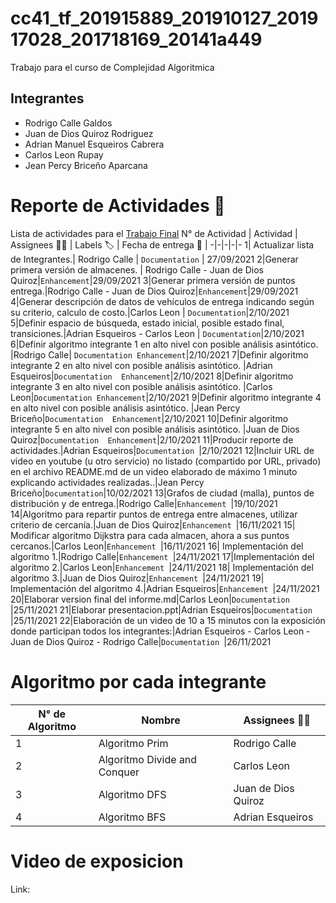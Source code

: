 # cc41_tf_201915889_201910127_201917028_201718169_20141a449
Trabajo para el curso de Complejidad Algoritmica

## Integrantes
* Rodrigo Calle Galdos
* Juan de Dios Quiroz Rodriguez
* Adrian Manuel Esqueiros Cabrera
* Carlos Leon Rupay
* Jean Percy Briceño Aparcana
# Reporte de Actividades 📝
Lista de actividades para el [Trabajo Final](https://github.com/RodriCalle/cc41_tf_201915889_201910127_201917028_201718169_20141a449)
N° de Actividad | Actividad | Assignees 👨‍💻 | Labels 🏷️ | Fecha de entrega 📅 | 
-|-|-|-|-
1| Actualizar lista de Integrantes.| Rodrigo Calle |  `Documentation` | 27/09/2021
2|Generar primera versión de almacenes. | Rodrigo Calle - Juan de Dios Quiroz|`Enhancement`|29/09/2021
3|Generar primera versión de puntos entrega.|Rodrigo Calle - Juan de Dios Quiroz|`Enhancement`|29/09/2021
4|Generar descripción de datos de vehículos de entrega indicando según su criterio, calculo de costo.|Carlos Leon |  `Documentation`|2/10/2021
5|Definir espacio de búsqueda, estado inicial, posible estado final, transiciones.|Adrian Esqueiros - Carlos Leon |  `Documentation`|2/10/2021
6|Definir algoritmo integrante 1 en alto nivel con posible análisis asintótico. |Rodrigo Calle| `Documentation Enhancement`|2/10/2021
7|Definir algoritmo integrante 2 en alto nivel con posible análisis asintótico. |Adrian Esqueiros|`Documentation  Enhancement`|2/10/2021
8|Definir algoritmo integrante 3 en alto nivel con posible análisis asintótico. |Carlos Leon|`Documentation Enhancement`|2/10/2021
9|Definir algoritmo integrante 4 en alto nivel con posible análisis asintótico. |Jean Percy Briceño|`Documentation  Enhancement`|2/10/2021
10|Definir algoritmo integrante 5 en alto nivel con posible análisis asintótico. |Juan de Dios Quiroz|`Documentation  Enhancement`|2/10/2021
11|Producir reporte de actividades.|Adrian Esqueiros|`Documentation `|2/10/2021
12|Incluir URL de video en youtube (u otro servicio) no listado (compartido por URL, privado) en el archivo README.md de un video elaborado de máximo 1 minuto explicando actividades realizadas..|Jean Percy Briceño|`Documentation`|10/02/2021
13|Grafos de ciudad (malla), puntos de distribución y de entrega.|Rodrigo Calle|`Enhancement `|19/10/2021
 14|Algoritmo para repartir puntos de entrega entre almacenes, utilizar criterio de cercanía.|Juan de Dios Quiroz|`Enhancement `|16/11/2021
15| Modificar algoritmo Dijkstra para cada almacen, ahora a sus puntos cercanos.|Carlos Leon|`Enhancement `|16/11/2021
16| Implementación del algoritmo 1.|Rodrigo Calle|`Enhancement `|24/11/2021
17|Implementación del algoritmo 2.|Carlos Leon|`Enhancement `|24/11/2021
18| Implementación del algoritmo 3.|Juan de Dios Quiroz|`Enhancement `|24/11/2021
19| Implementación del algoritmo 4.|Adrian Esqueiros|`Enhancement `|24/11/2021
20|Elaborar version final del informe.md|Carlos Leon|`Documentation `|25/11/2021
21|Elaborar presentacion.ppt|Adrian Esqueiros|`Documentation `|25/11/2021
22|Elaboración de un video de 10 a 15 minutos con la exposición donde participan todos los integrantes:|Adrian Esqueiros - Carlos Leon - Juan de Dios Quiroz - Rodrigo Calle|`Documentation `|26/11/2021
# Algoritmo por cada integrante

N° de Algoritmo | Nombre | Assignees 👨‍💻 | 
-|-|-
1| Algoritmo Prim| Rodrigo Calle |  
2|Algoritmo Divide and Conquer | Carlos Leon|
3|Algoritmo DFS|Juan de Dios Quiroz|
4|Algoritmo BFS|Adrian Esqueiros|
# Video de exposicion
Link:
                                         


